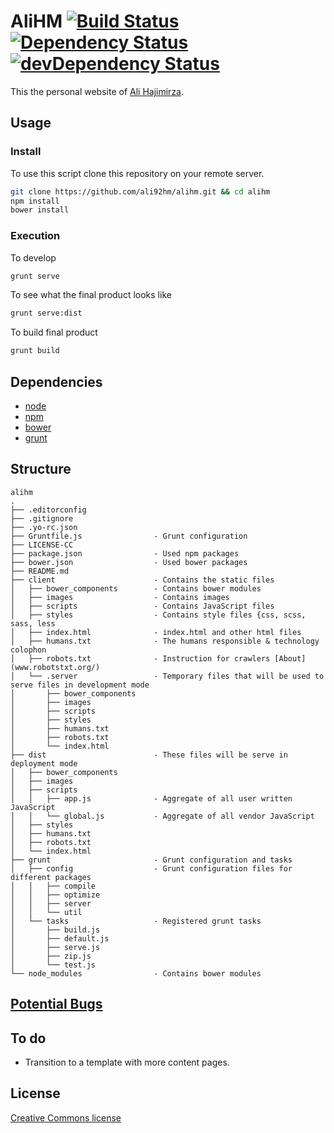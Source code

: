 # AliHM [![Build Status](https://travis-ci.org/ali92hm/alihm.svg)](https://travis-ci.org/ali92hm/alihm) [![Dependency Status](https://david-dm.org/ali92hm/alihm.svg)](https://david-dm.org/ali92hm/alihm) [![devDependency Status](https://david-dm.org/ali92hm/alihm/dev-status.svg)](https://david-dm.org/ali92hm/alihm#info=devDependencies)
This the personal website of [Ali Hajimirza](http://www.alihm.net).

## Usage
### Install
To use this script clone this repository on your remote server.
```bash
git clone https://github.com/ali92hm/alihm.git && cd alihm
npm install
bower install
```
### Execution
To develop
```bash
grunt serve
```
To see what the final product looks like
```bash
grunt serve:dist
```
To build final product
```bash
grunt build
```

## Dependencies
* [node](http://nodejs.org)
* [npm](https://www.npmjs.com)
* [bower](https://github.com/bower/bower)
* [grunt](http://gruntjs.com)

## Structure
    alihm
    .
    ├── .editorconfig
    ├── .gitignore
    ├── .yo-rc.json
    ├── Gruntfile.js                - Grunt configuration
    ├── LICENSE-CC
    ├── package.json                - Used npm packages
    ├── bower.json                  - Used bower packages
    ├── README.md
    ├── client                      - Contains the static files
    │   ├── bower_components        - Contains bower modules
    │   ├── images                  - Contains images
    │   ├── scripts                 - Contains JavaScript files
    │   ├── styles                  - Contains style files {css, scss, sass, less
    │   ├── index.html              - index.html and other html files
    │   ├── humans.txt              - The humans responsible & technology colophon
    │   ├── robots.txt              - Instruction for crawlers [About](www.robotstxt.org/)
    │   └── .server                 - Temporary files that will be used to serve files in development mode
    │       ├── bower_components
    │       ├── images
    │       ├── scripts
    │       ├── styles
    │       ├── humans.txt
    │       ├── robots.txt
    │       └── index.html
    ├── dist                        - These files will be serve in deployment mode
    │   ├── bower_components
    │   ├── images
    │   ├── scripts
    │   │   ├── app.js              - Aggregate of all user written JavaScript
    │   │   └── global.js           - Aggregate of all vendor JavaScript
    │   ├── styles
    │   ├── humans.txt
    │   ├── robots.txt
    │   └── index.html
    ├── grunt                       - Grunt configuration and tasks
    │   ├── config                  - Grunt configuration files for different packages
    │   │   ├── compile
    │   │   ├── optimize
    │   │   ├── server
    │   │   └── util
    │   └── tasks                   - Registered grunt tasks
    │       ├── build.js
    │       ├── default.js
    │       ├── serve.js
    │       ├── zip.js
    │       └── test.js
    └── node_modules                - Contains bower modules

## [Potential Bugs](https://github.com/ali92hm/alihm/issues)

## To do
* Transition to a template with more content pages.

## License
[Creative Commons license](http://creativecommons.org/licenses/by/4.0/)
